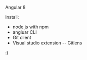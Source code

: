 Angular 8

Install:
- node.js with npm
- angluar CLI
- Git client
- Visual studio extension 
-- Gitlens

:)



 